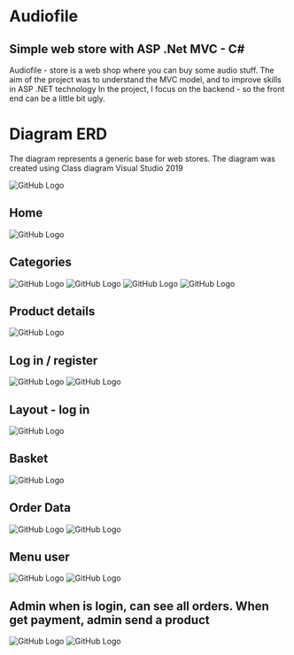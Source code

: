 # Audiofile
## Simple web store with ASP .Net MVC - C#
Audiofile - store is a web shop where you can buy some audio stuff. The aim of the project was to understand the MVC model, and to improve skills in ASP .NET technology
In the project, I focus on the backend - so the front end can be a little bit ugly.


# Diagram ERD 
The diagram represents a generic base for web stores. The diagram was created using Class diagram Visual Studio 2019

![GitHub Logo](https://github.com/xpytix/Audiofile/blob/master/read/diagramErd_bazy.PNG)

## Home 
![GitHub Logo](https://github.com/xpytix/Audiofile/blob/master/read/home1.PNG)

## Categories 
![GitHub Logo](https://github.com/xpytix/Audiofile/blob/master/read/kategoria_akcesoria.PNG)
![GitHub Logo](https://github.com/xpytix/Audiofile/blob/master/read/kategoria_mikrofony.PNG)
![GitHub Logo](https://github.com/xpytix/Audiofile/blob/master/read/kategoria_sluchawki.PNG)
![GitHub Logo](https://github.com/xpytix/Audiofile/blob/master/read/kategoria_glosniki.PNG)

## Product details
![GitHub Logo](https://github.com/xpytix/Audiofile/blob/master/read/urzadzenia_szczegoly.PNG)

## Log in / register 
![GitHub Logo](https://github.com/xpytix/Audiofile/blob/master/read/logowanie.PNG)
![GitHub Logo](https://github.com/xpytix/Audiofile/blob/master/read/rejestracja.PNG)

## Layout - log in
![GitHub Logo](https://github.com/xpytix/Audiofile/blob/master/read/home_login.PNG)

## Basket 
![GitHub Logo](https://github.com/xpytix/Audiofile/blob/master/read/koszyk.PNG)

## Order Data 
![GitHub Logo](https://github.com/xpytix/Audiofile/blob/master/read/zamowienie_dane.PNG)
![GitHub Logo](https://github.com/xpytix/Audiofile/blob/master/read/zamowienie_zlozone.PNG)

## Menu user 
![GitHub Logo](https://github.com/xpytix/Audiofile/blob/master/read/Menu_uzytkownika_dane.PNG)
![GitHub Logo](https://github.com/xpytix/Audiofile/blob/master/read/menu_uzytkoniwka_towje_zamowienia.PNG)

## Admin when is login, can see all orders. When get payment, admin send a product

![GitHub Logo](https://github.com/xpytix/Audiofile/blob/master/read/admin_zamowienia.PNG)
![GitHub Logo](https://github.com/xpytix/Audiofile/blob/master/read/ADMIN_Nowe_zrealizowane.png)






